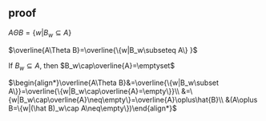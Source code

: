 ## proof

$A\Theta B = \{w|B_w\subseteq A\}$

$\overline{A\Theta B}=\overline{\{w|B_w\subseteq A\} }$

If $B_w\subseteq A$, then $B_w\cap\overline{A}=\emptyset$

$\begin{align*}\overline{A\Theta B}&=\overline{\{w|B_w\subset A\}}=\overline{\{w|B_w\cap\overline{A}=\empty\}}\\
&=\{w|B_w\cap\overline{A}\neq\empty\}=\overline{A}\oplus\hat{B}\\
&(A\oplus B=\{w|(\hat B)_w\cap A\neq\empty\})\end{align*}$